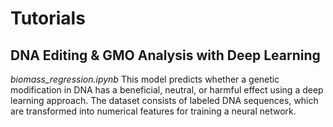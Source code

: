 # Tutorials

## DNA Editing & GMO Analysis with Deep Learning

*biomass_regression.ipynb*
This model predicts whether a genetic modification in DNA has a beneficial, neutral, or harmful effect using a deep learning approach. The dataset consists of labeled DNA sequences, which are transformed into numerical features for training a neural network.
